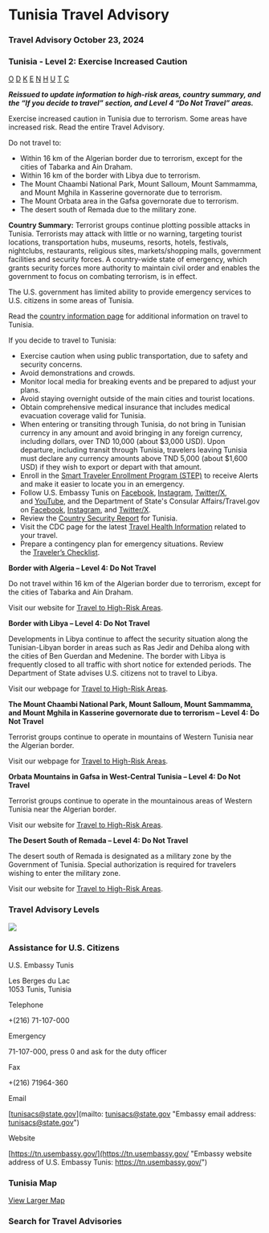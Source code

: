 # Tunisia Travel Advisory

### Travel Advisory October 23, 2024

### Tunisia - Level 2: Exercise Increased Caution

[O](javascript:void(0); "Tool Tip: Other")
[D](javascript:void(0); "Tool Tip: Wrongful Detention")
[K](javascript:void(0); "Tool Tip: Kidnap and Hostage")
[E](javascript:void(0); "Tool Tip: Event")
[N](javascript:void(0); "Tool Tip: Disaster")
[H](javascript:void(0); "Tool Tip: Health")
[U](javascript:void(0); "Tool Tip: Civil Unrest")
[T](javascript:void(0); "Tool Tip: Terrorism")
[C](javascript:void(0); "Tool Tip: Crimes")

***Reissued to update information to high-risk areas, country summary, and the “If you decide to travel” section, and Level 4 “Do Not Travel” areas.***

Exercise increased caution in Tunisia due to terrorism. Some areas have increased risk. Read the entire Travel Advisory.

Do not travel to:

* Within 16 km of the Algerian border due to terrorism, except for the cities of Tabarka and Ain Draham.
* Within 16 km of the border with Libya due to terrorism.
* The Mount Chaambi National Park, Mount Salloum, Mount Sammamma, and Mount Mghila in Kasserine governorate due to terrorism.
* The Mount Orbata area in the Gafsa governorate due to terrorism.
* The desert south of Remada due to the military zone.

**Country Summary:** Terrorist groups continue plotting possible attacks in Tunisia. Terrorists may attack with little or no warning, targeting tourist locations, transportation hubs, museums, resorts, hotels, festivals, nightclubs, restaurants, religious sites, markets/shopping malls, government facilities and security forces. A country-wide state of emergency, which grants security forces more authority to maintain civil order and enables the government to focus on combating terrorism, is in effect.

The U.S. government has limited ability to provide emergency services to U.S. citizens in some areas of Tunisia.

Read the [country information page](https://travel.state.gov/content/travel/en/international-travel/International-Travel-Country-Information-Pages/Tunisia.html) for additional information on travel to Tunisia.

If you decide to travel to Tunisia:

* Exercise caution when using public transportation, due to safety and security concerns.
* Avoid demonstrations and crowds.
* Monitor local media for breaking events and be prepared to adjust your plans.
* Avoid staying overnight outside of the main cities and tourist locations.
* Obtain comprehensive medical insurance that includes medical evacuation coverage valid for Tunisia.
* When entering or transiting through Tunisia, do not bring in Tunisian currency in any amount and avoid bringing in any foreign currency, including dollars, over TND 10,000 (about $3,000 USD). Upon departure, including transit through Tunisia, travelers leaving Tunisia must declare any currency amounts above TND 5,000 (about $1,600 USD) if they wish to export or depart with that amount.
* Enroll in the [Smart Traveler Enrollment Program (STEP)](https://step.state.gov/) to receive Alerts and make it easier to locate you in an emergency.
* Follow U.S. Embassy Tunis on [Facebook](https://www.facebook.com/usembassytunis), [Instagram](https://www.instagram.com/usembassytunis/), [Twitter/X](https://x.com/usembassytunis?lang=en), and [YouTube](https://www.youtube.com/user/usembassytunis), and the Department of State's Consular Affairs/Travel.gov on [Facebook](https://www.facebook.com/usembassytunis), [Instagram](https://www.instagram.com/travelgov/), and [Twitter/X](https://x.com/usembassytunis?lang=en).
* Review the [Country Security Report](https://www.osac.gov/Content/Browse/Report?subContentTypes=Country%20Security%20Report) for Tunisia.
* Visit the CDC page for the latest [Travel Health Information](https://wwwnc.cdc.gov/travel/destinations/list) related to your travel.
* Prepare a contingency plan for emergency situations. Review the [Traveler’s Checklist](https://travel.state.gov/content/passports/en/go/checklist.html).

**Border with Algeria – Level 4: Do Not Travel**

Do not travel within 16 km of the Algerian border due to terrorism, except for the cities of Tabarka and Ain Draham.

Visit our website for [Travel to High-Risk Areas](https://travel.state.gov/content/passports/en/go/TraveltoHighRiskAreas.html).

**Border with Libya – Level 4: Do Not Travel**

Developments in Libya continue to affect the security situation along the Tunisian-Libyan border in areas such as Ras Jedir and Dehiba along with the cities of Ben Guerdan and Medenine. The border with Libya is frequently closed to all traffic with short notice for extended periods. The Department of State advises U.S. citizens not to travel to Libya.

Visit our webpage for [Travel to High-Risk Areas](https://travel.state.gov/content/passports/en/go/TraveltoHighRiskAreas.html).

**The Mount Chaambi National Park, Mount Salloum, Mount Sammamma, and Mount Mghila in Kasserine governorate due to terrorism – Level 4: Do Not Travel**

Terrorist groups continue to operate in mountains of Western Tunisia near the Algerian border.

Visit our webpage for [Travel to High-Risk Areas](https://travel.state.gov/content/passports/en/go/TraveltoHighRiskAreas.html).

**Orbata Mountains in Gafsa in West-Central Tunisia – Level 4: Do Not Travel**

Terrorist groups continue to operate in the mountainous areas of Western Tunisia near the Algerian border.

Visit our website for [Travel to High-Risk Areas](https://travel.state.gov/content/passports/en/go/TraveltoHighRiskAreas.html).

**The Desert South of Remada – Level 4: Do Not Travel**

The desert south of Remada is designated as a military zone by the Government of Tunisia. Special authorization is required for travelers wishing to enter the military zone.

Visit our website for [Travel to High-Risk Areas](https://travel.state.gov/content/passports/en/go/TraveltoHighRiskAreas.html).

### Travel Advisory Levels

[![](/content/dam/NEWTravelAssets/images/travel-levelv1.svg)](/content/travel/en/international-travel/before-you-go/about-our-new-products.html "Travel Advisory Levels")

### Assistance for U.S. Citizens

U.S. Embassy Tunis

Les Berges du Lac  
1053 Tunis, Tunisia

Telephone

+(216) 71-107-000

Emergency

71-107-000, press 0 and ask for the duty officer

Fax

+(216) 71964-360

Email

[tunisacs@state.gov](mailto: tunisacs@state.gov "Embassy email address: tunisacs@state.gov")

Website

[https://tn.usembassy.gov/](https://tn.usembassy.gov/ "Embassy website address of U.S. Embassy Tunis: https://tn.usembassy.gov/")

### Tunisia Map

[View Larger Map](https://travelmaps.state.gov/TSGMap/?extent=0.696493884,28.937720403,19.74890085,38.217573724 "Map of Tunisia")



### Search for Travel Advisories